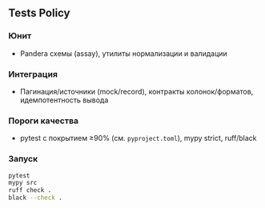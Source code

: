 ## Tests Policy

### Юнит
- Pandera схемы (assay), утилиты нормализации и валидации

### Интеграция
- Пагинация/источники (mock/record), контракты колонок/форматов, идемпотентность вывода

### Пороги качества
- pytest с покрытием ≥90% (см. `pyproject.toml`), mypy strict, ruff/black

### Запуск
```bash
pytest
mypy src
ruff check .
black --check .
```

